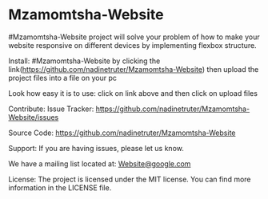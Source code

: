 # Mzamomtsha-Website
#Mzamomtsha-Website project will solve your problem of how to make your website responsive on different devices
by implementing flexbox structure. 

Install:
#Mzamomtsha-Website 
by clicking the link(https://github.com/nadinetruter/Mzamomtsha-Website)
then upload the project files into a file on your pc

Look how easy it is to use:
click on link above and then click on upload files

Contribute:
Issue Tracker: https://github.com/nadinetruter/Mzamomtsha-Website/issues

Source Code: https://github.com/nadinetruter/Mzamomtsha-Website

Support:
If you are having issues, please let us know.

We have a mailing list located at: Website@google.com

License:
The project is licensed under the MIT license. You can find more information in the LICENSE file.
